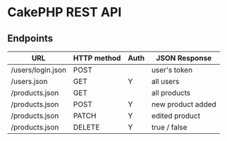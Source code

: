 # CakePHP REST API

## Endpoints

| URL               | HTTP method | Auth | JSON Response     |
| ----------------- | ----------- | ---- | ----------------- |
| /users/login.json | POST        |      | user's token      |
| /users.json       | GET         | Y    | all users         |
| /products.json    | GET         |      | all products      |
| /products.json    | POST        | Y    | new product added |
| /products.json    | PATCH       | Y    | edited product    |
| /products.json    | DELETE      | Y    | true / false      |
